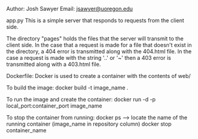 Author: Josh Sawyer
Email: jsawyer@uoregon.edu


app.py
This is a simple server that responds to requests from the client side.

The directory "pages" holds the files that the server will transmit to the client side. In the
case that a request is made for a file that doesn't exist in the directory, a 404 error is
transmitted along with the 404.html file. In the case a request is made with the string '..' or '~' 
then a 403 error is transmitted along with a 403.html file.


Dockerfile:
Docker is used to create a container with the contents of web/ 

To build the image:
docker build -t image_name .

To run the image and create the container:
docker run -d -p local_port:container_port image_name

To stop the container from running:
docker ps --> locate the name of the running container (image_name in repository column)
docker stop container_name
